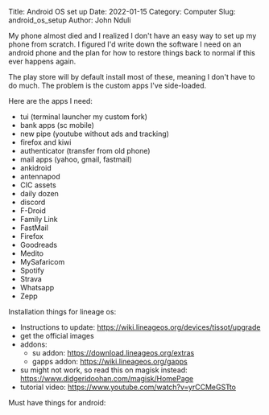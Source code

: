 Title: Android OS set up
Date: 2022-01-15
Category: Computer
Slug: android_os_setup
Author: John Nduli


My phone almost died and I realized I don't have an easy way to set up my phone
from scratch. I figured I'd write down the software I need on an android phone
and the plan for how to restore things back to normal if this ever happens
again.

The play store will by default install most of these, meaning I don't have to do
much. The problem is the custom apps I've side-loaded.

Here are the apps I need:

- tui (terminal launcher my custom fork)
- bank apps (sc mobile)
- new pipe (youtube without ads and tracking)
- firefox and kiwi
- authenticator (transfer from old phone)
- mail apps (yahoo, gmail, fastmail)
- ankidroid
- antennapod
- CIC assets
- daily dozen
- discord
- F-Droid
- Family Link
- FastMail
- Firefox
- Goodreads
- Medito
- MySafaricom
- Spotify
- Strava
- Whatsapp
- Zepp

Installation things for lineage os:

- Instructions to update: https://wiki.lineageos.org/devices/tissot/upgrade
- get the official images
- addons:
    - su addon: https://download.lineageos.org/extras
    - gapps addon: https://wiki.lineageos.org/gapps
- su might not work, so read this on magisk instead: https://www.didgeridoohan.com/magisk/HomePage
- tutorial video: https://www.youtube.com/watch?v=yrCCMeGSTto



Must have things for android:
